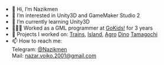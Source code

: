 - 👋 Hi, I’m Nazikmen
- 👀 I’m interested in Unity3D and GameMaker Studio 2
- 🌱 I’m currently learning Unity3D
- 👨🏻‍💻 Worked as a GML programmer at <a href="https://play.google.com/store/apps/dev?id=5796709972154726091&hl=ru&gl=US">GoKids!</a> for 3 years
- 💼 Projects I worked on:
 <a href="https://play.google.com/store/apps/details?id=com.gokids.trains&hl=ru&gl=US">Trains</a>,
 <a href="https://play.google.com/store/apps/details?id=com.gokids.tb_island&hl=ru&gl=US">Island</a>,
 <a href="https://play.google.com/store/apps/details?id=com.gokids.tbagro&hl=ru&gl=US">Agro</a>
 <a href="https://play.google.com/store/apps/details?id=com.gokids.dinotrucks&hl=uk&gl=US">Dino</a>
 <a href="https://play.google.com/store/apps/details?id=com.gokids.fluffypet&hl=uk&gl=US">Tamagochi</a>
- 📫 How to reach me:<br>
Telegram: <a href="https://t.me/Nazikmen">@Nazikmen</a><br>
Mail: nazar.voiko.2001@gmail.com
